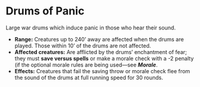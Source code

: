# Drums of Panic

Large war drums which induce panic in those who hear their sound.

- **Range:** Creatures up to 240’ away are affected when the drums are played. Those within 10’ of the drums are not affected.
- **Affected creatures:** Are afflicted by the drums’ enchantment of fear; they must **save versus spells** or make a morale check with a -2 penalty (if the optional morale rules are being used—see ***Morale***.
- **Effects:** Creatures that fail the saving throw or morale check flee from the sound of the drums at full running speed for 30 rounds.